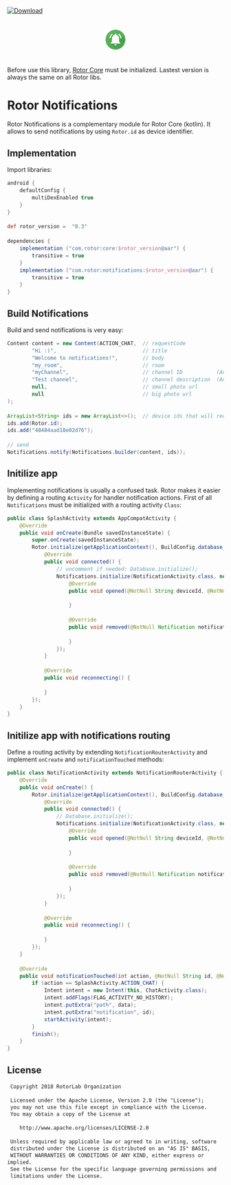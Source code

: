 [ ![Download](https://api.bintray.com/packages/efff/maven/RotorKotlinNotifications/images/download.svg) ](https://bintray.com/efff/maven/RotorKotlinDatabase/_latestVersion)
<p align="center"><img width="10%" vspace="20" src="https://github.com/rotorlab/notifications-kotlin/raw/master/app/src/main/res/mipmap-xxxhdpi/ic_launcher_round.png"></p>
 
Before use this library, [Rotor Core](https://github.com/rotorlab/core-kotlin) must be initialized. Lastest version is always the same on all Rotor libs.

# Rotor Notifications
Rotor Notifications is a complementary module for Rotor Core (kotlin). It allows to send notifications by using `Rotor.id` as device identifier.

## Implementation
Import libraries:

```groovy
android {
    defaultConfig {
        multiDexEnabled true
    }
}
 
def rotor_version =  "0.3"
 
dependencies {
    implementation ("com.rotor:core:$rotor_version@aar") {
        transitive = true
    }
    implementation ("com.rotor:notifications:$rotor_version@aar") {
        transitive = true
    }
}
```

## Build Notifications
Build and send notifications is very easy:
```java
Content content = new Content(ACTION_CHAT,  // requestCode
        "Hi :)",                            // title
        "Welcome to notifications!",        // body
        "my_room",                          // room
        "myChannel",                        // channel ID           (Android 8)
        "Test channel",                     // channel description  (Android 8)
        null,                               // small photo url
        null                                // big photo url
);                              
 
ArrayList<String> ids = new ArrayList<>();  // device ids that will receive the notification
ids.add(Rotor.id);
ids.add("48484aad18e02d76");

// send
Notifications.notify(Notifications.builder(content, ids));
```
## Initilize app
Implementing notifications is usually a confused task. Rotor makes it easier by defining a routing `Activity` for handler notification actions. First of all `Notifications` must be initialized with a routing activity `Class`:
```java
public class SplashActivity extends AppCompatActivity {
    @Override
    public void onCreate(Bundle savedInstanceState) {
        super.onCreate(savedInstanceState);
        Rotor.initialize(getApplicationContext(), BuildConfig.database_url, BuildConfig.redis_url, new StatusListener() {
            @Override
            public void connected() {
                // uncomment if needed: Database.initialize();
                Notifications.initialize(NotificationActivity.class, new Listener() {
                    @Override
                    public void opened(@NotNull String deviceId, @NotNull Notification notification) {
 
                    }
 
                    @Override
                    public void removed(@NotNull Notification notification) {
 
                    }
                });
            }
 
            @Override
            public void reconnecting() {
 
            }
        });
    }
}
```

## Initilize app with notifications routing
Define a routing activity by extending `NotificationRouterActivity` and implement `onCreate` and `notificationTouched` methods:
```java
public class NotificationActivity extends NotificationRouterActivity {
    @Override
    public void onCreate() {
        Rotor.initialize(getApplicationContext(), BuildConfig.database_url, BuildConfig.redis_url, new StatusListener() {
            @Override
            public void connected() {
                // Database.initialize();
                Notifications.initialize(NotificationActivity.class, new Listener() {
                    @Override
                    public void opened(@NotNull String deviceId, @NotNull Notification notification) {
 
                    }
 
                    @Override
                    public void removed(@NotNull Notification notification) {
 
                    }
                });
            }
 
            @Override
            public void reconnecting() {
 
            }
        });
    }
 
    @Override
    public void notificationTouched(int action, @NotNull String id, @NotNull String data) {
        if (action == SplashActivity.ACTION_CHAT) {
            Intent intent = new Intent(this, ChatActivity.class);
            intent.addFlags(FLAG_ACTIVITY_NO_HISTORY);
            intent.putExtra("path", data);
            intent.putExtra("notification", id);
            startActivity(intent);
        }
        finish();
    }
}
```

License
-------
     Copyright 2018 RotorLab Organization
 
     Licensed under the Apache License, Version 2.0 (the "License");
     you may not use this file except in compliance with the License.
     You may obtain a copy of the License at
 
        http://www.apache.org/licenses/LICENSE-2.0
 
     Unless required by applicable law or agreed to in writing, software
     distributed under the License is distributed on an "AS IS" BASIS,
     WITHOUT WARRANTIES OR CONDITIONS OF ANY KIND, either express or implied.
     See the License for the specific language governing permissions and
     limitations under the License.
